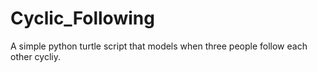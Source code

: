# Cyclic_Following
A simple python turtle script that models when three people follow each other cycliy.

